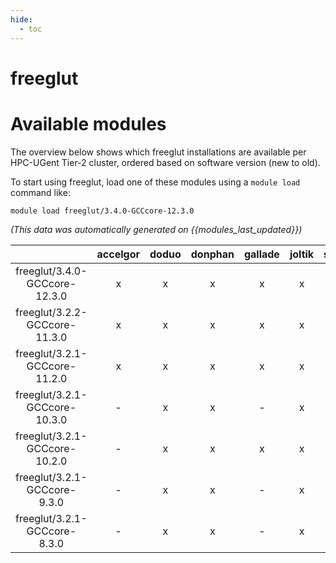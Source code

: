 ```yaml
---
hide:
  - toc
---
```


freeglut
========

# Available modules


The overview below shows which freeglut installations are available per HPC-UGent Tier-2 cluster, ordered based on software version (new to old).

To start using freeglut, load one of these modules using a `module load` command like:

```shell
module load freeglut/3.4.0-GCCcore-12.3.0
```

*(This data was automatically generated on {{modules_last_updated}})*  

| |accelgor|doduo|donphan|gallade|joltik|shinx|skitty|
| :---: | :---: | :---: | :---: | :---: | :---: | :---: | :---: |
|freeglut/3.4.0-GCCcore-12.3.0|x|x|x|x|x|x|x|
|freeglut/3.2.2-GCCcore-11.3.0|x|x|x|x|x|-|-|
|freeglut/3.2.1-GCCcore-11.2.0|x|x|x|x|x|-|-|
|freeglut/3.2.1-GCCcore-10.3.0|-|x|x|-|x|-|-|
|freeglut/3.2.1-GCCcore-10.2.0|-|x|x|x|x|-|-|
|freeglut/3.2.1-GCCcore-9.3.0|-|x|x|-|x|-|-|
|freeglut/3.2.1-GCCcore-8.3.0|-|x|x|-|x|-|-|
